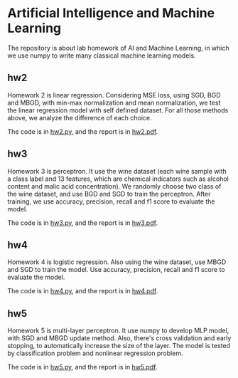 # Artificial Intelligence and Machine Learning

The repository is about lab homework of AI and Machine Learning, in which we use numpy to write many classical machine learning models.

## hw2
Homework 2 is linear regression. Considering MSE loss, using SGD, BGD and MBGD, with min-max normalization and mean normalization, we test the linear regression model with self defined dataset. For all those methods above, we analyze the difference of each choice.

The code is in [hw2.py](https://github.com/Wendy-Ying/AI-and-Machine-Learning-Lab/blob/main/hw2.py), and the report is in [hw2.pdf](https://github.com/Wendy-Ying/AI-and-Machine-Learning-Lab/blob/main/%E4%BA%BA%E5%B7%A5%E6%99%BA%E8%83%BD%E4%B8%8E%E6%9C%BA%E5%99%A8%E5%AD%A6%E4%B9%A0hw2.pdf).

## hw3
Homework 3 is perceptron. It use the wine dataset (each wine sample with a class label and 13 features, which are chemical indicators such as alcohol content and malic acid concentration). We randomly choose two class of the wine dataset, and use BGD and SGD to train the perceptron. After training, we use accuracy, precision, recall and f1 score to evaluate the model.

The code is in [hw3.py](https://github.com/Wendy-Ying/AI-and-Machine-Learning-Lab/blob/main/hw3.py), and the report is in [hw3.pdf](https://github.com/Wendy-Ying/AI-and-Machine-Learning-Lab/blob/main/%E4%BA%BA%E5%B7%A5%E6%99%BA%E8%83%BD%E4%B8%8E%E6%9C%BA%E5%99%A8%E5%AD%A6%E4%B9%A0hw3.pdf).

## hw4
Homework 4 is logistic regression. Also using the wine dataset, use MBGD and SGD to train the model. Use accuracy, precision, recall and f1 score to evaluate the model.

The code is in [hw4.py](https://github.com/Wendy-Ying/AI-and-Machine-Learning-Lab/blob/main/hw4.py), and the report is in [hw4.pdf](https://github.com/Wendy-Ying/AI-and-Machine-Learning-Lab/blob/main/%E4%BA%BA%E5%B7%A5%E6%99%BA%E8%83%BD%E4%B8%8E%E6%9C%BA%E5%99%A8%E5%AD%A6%E4%B9%A0hw4.pdf).

## hw5
Homework 5 is multi-layer perceptron. It use numpy to develop MLP model, with SGD and MBGD update method. Also, there's cross validation and early stopping, to automatically increase the size of the layer. The model is tested by classification problem and nonlinear regression problem.

The code is in [hw5.py](https://github.com/Wendy-Ying/AI-and-Machine-Learning-Lab/blob/main/hw5.py), and the report is in [hw5.pdf](https://github.com/Wendy-Ying/AI-and-Machine-Learning-Lab/blob/main/%E4%BA%BA%E5%B7%A5%E6%99%BA%E8%83%BD%E4%B8%8E%E6%9C%BA%E5%99%A8%E5%AD%A6%E4%B9%A0hw5.pdf).
